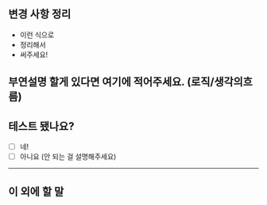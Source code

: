 ## 변경 사항 정리

- 이런 식으로
- 정리해서 
- 써주세요!



## 부연설명 할게 있다면 여기에 적어주세요. (로직/생각의흐름)



## 테스트 됐나요?

- [ ] 네!
- [ ] 아니요 (안 되는 걸 설명해주세요)

---

## 이 외에 할 말
